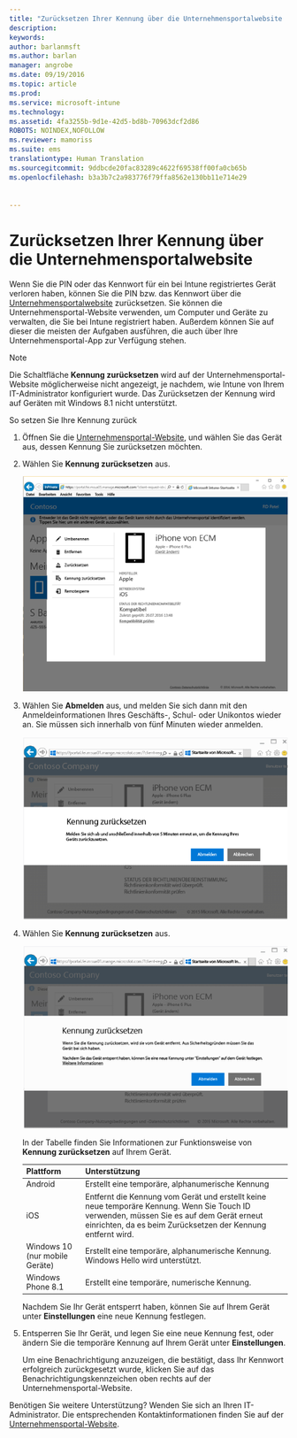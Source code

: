 ```yaml
---
title: "Zurücksetzen Ihrer Kennung über die Unternehmensportalwebsite | Microsoft Intune"
description: 
keywords: 
author: barlanmsft
ms.author: barlan
manager: angrobe
ms.date: 09/19/2016
ms.topic: article
ms.prod: 
ms.service: microsoft-intune
ms.technology: 
ms.assetid: 4fa3255b-9d1e-42d5-bd8b-70963dcf2d86
ROBOTS: NOINDEX,NOFOLLOW
ms.reviewer: mamoriss
ms.suite: ems
translationtype: Human Translation
ms.sourcegitcommit: 9ddbcde20fac83289c4622f69538ff00fa0cb65b
ms.openlocfilehash: b3a3b7c2a983776f79ffa8562e130bb11e714e29


---
```



# <a name="reset-your-device-passcode-from-the-company-portal-website"></a>Zurücksetzen Ihrer Kennung über die Unternehmensportalwebsite

Wenn Sie die PIN oder das Kennwort für ein bei Intune registriertes Gerät verloren haben, können Sie die PIN bzw. das Kennwort über die [Unternehmensportalwebsite](http://portal.manage.microsoft.com) zurücksetzen. Sie können die Unternehmensportal-Website verwenden, um Computer und Geräte zu verwalten, die Sie bei Intune registriert haben. Außerdem können Sie auf dieser die meisten der Aufgaben ausführen, die auch über Ihre Unternehmensportal-App zur Verfügung stehen.

> [!NOTE]
> Die Schaltfläche **Kennung zurücksetzen** wird auf der Unternehmensportal-Website möglicherweise nicht angezeigt, je nachdem, wie Intune von Ihrem IT-Administrator konfiguriert wurde. Das Zurücksetzen der Kennung wird auf Geräten mit Windows 8.1 nicht unterstützt.

So setzen Sie Ihre Kennung zurück

1.  Öffnen Sie die [Unternehmensportal-Website](http://portal.manage.microsoft.com), und wählen Sie das Gerät aus, dessen Kennung Sie zurücksetzen möchten.

2.  Wählen Sie **Kennung zurücksetzen** aus.

    ![Details zum Gerät mit der Schaltfläche „Kennung zurücksetzen“](./media/iwp-screen-with-all-options.png)

3.  Wählen Sie **Abmelden** aus, und melden Sie sich dann mit den Anmeldeinformationen Ihres Geschäfts-, Schul- oder Unikontos wieder an. Sie müssen sich innerhalb von fünf Minuten wieder anmelden.

    ![Zurücksetzungsmeldung mit der Schaltfläche „Abmelden“](./media/iwp-2-sign-out.png)

4.  Wählen Sie **Kennung zurücksetzen** aus.

    ![Meldung, die erklärt, was geschieht, wenn Sie die Kennung zurücksetzen](./media/iwp-3-tap-reset-passcode-after-signin.png)

    In der Tabelle finden Sie Informationen zur Funktionsweise von **Kennung zurücksetzen** auf Ihrem Gerät.

    |Plattform|Unterstützung|
    |------------|-----------|
    |Android|Erstellt eine temporäre, alphanumerische Kennung|
    |iOS|Entfernt die Kennung vom Gerät und erstellt keine neue temporäre Kennung. Wenn Sie Touch ID verwenden, müssen Sie es auf dem Gerät erneut einrichten, da es beim Zurücksetzen der Kennung entfernt wird.|
    |Windows 10 (nur mobile Geräte)|Erstellt eine temporäre, alphanumerische Kennung. Windows Hello wird unterstützt.|
    |Windows Phone 8.1|Erstellt eine temporäre, numerische Kennung.|
    Nachdem Sie Ihr Gerät entsperrt haben, können Sie auf Ihrem Gerät unter **Einstellungen** eine neue Kennung festlegen.

5.  Entsperren Sie Ihr Gerät, und legen Sie eine neue Kennung fest, oder ändern Sie die temporäre Kennung auf Ihrem Gerät unter **Einstellungen**.

    Um eine Benachrichtigung anzuzeigen, die bestätigt, dass Ihr Kennwort erfolgreich zurückgesetzt wurde, klicken Sie auf das Benachrichtigungskennzeichen oben rechts auf der Unternehmensportal-Website.

Benötigen Sie weitere Unterstützung? Wenden Sie sich an Ihren IT-Administrator. Die entsprechenden Kontaktinformationen finden Sie auf der [Unternehmensportal-Website](http://portal.manage.microsoft.com).



<!--HONumber=Nov16_HO1-->


